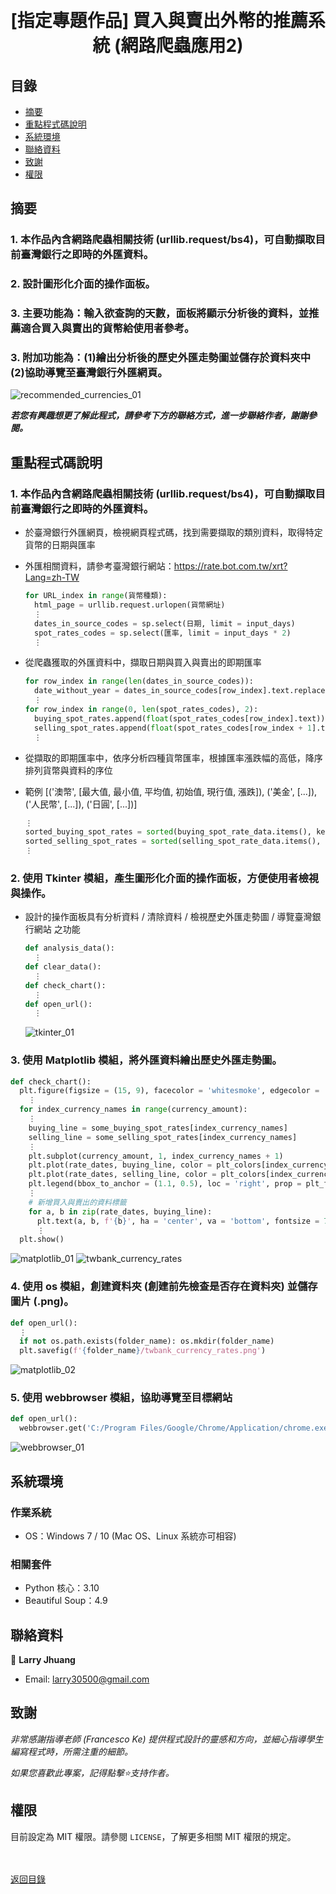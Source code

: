 <h1 align="center">
  <br>
  [指定專題作品] 買入與賣出外幣的推薦系統 (網路爬蟲應用2)
</h1>


## 目錄
* [摘要](#摘要)
* [重點程式碼說明](#重點程式碼說明)
* [系統環境](#系統環境)
* [聯絡資料](#聯絡資料)
* [致謝](#致謝)
* [權限](#權限)


## 摘要
### 1. 本作品內含網路爬蟲相關技術 (urllib.request/bs4)，可自動擷取目前臺灣銀行之即時的外匯資料。
### 2. 設計圖形化介面的操作面板。
### 3. 主要功能為：輸入欲查詢的天數，面板將顯示分析後的資料，並推薦適合買入與賣出的貨幣給使用者參考。
### 3. 附加功能為：(1)繪出分析後的歷史外匯走勢圖並儲存於資料夾中 (2)協助導覽至臺灣銀行外匯網頁。

![recommended_currencies_01](images/recommended_currencies_01.gif)

<strong><em>若您有興趣想更了解此程式，請參考下方的聯絡方式，進一步聯絡作者，謝謝參閱。</em></strong>


## 重點程式碼說明
### 1. 本作品內含網路爬蟲相關技術 (urllib.request/bs4)，可自動擷取目前臺灣銀行之即時的外匯資料。
* 於臺灣銀行外匯網頁，檢視網頁程式碼，找到需要擷取的類別資料，取得特定貨幣的日期與匯率
* 外匯相關資料，請參考臺灣銀行網站：https://rate.bot.com.tw/xrt?Lang=zh-TW
  ```python
  for URL_index in range(貨幣種類):
    html_page = urllib.request.urlopen(貨幣網址)
    ⋮
    dates_in_source_codes = sp.select(日期, limit = input_days)
    spot_rates_codes = sp.select(匯率, limit = input_days * 2)
    ⋮
  ```
  
* 從爬蟲獲取的外匯資料中，擷取日期與買入與賣出的即期匯率
  ```python  
  for row_index in range(len(dates_in_source_codes)):
    date_without_year = dates_in_source_codes[row_index].text.replace('2021/', '')
    ⋮
  for row_index in range(0, len(spot_rates_codes), 2):
    buying_spot_rates.append(float(spot_rates_codes[row_index].text))
    selling_spot_rates.append(float(spot_rates_codes[row_index + 1].text))
    ⋮
  ```
  
* 從擷取的即期匯率中，依序分析四種貨幣匯率，根據匯率漲跌幅的高低，降序排列貨幣與資料的序位
* 範例 [('澳幣', [最大值, 最小值, 平均值, 初始值, 現行值, 漲跌]), ('美金', [...]), ('人民幣', [...]), ('日圓', [...])]
  ```python
  ⋮
  sorted_buying_spot_rates = sorted(buying_spot_rate_data.items(), key = lambda x: x[1][5], reverse = True)
  sorted_selling_spot_rates = sorted(selling_spot_rate_data.items(), key = lambda x: x[1][5], reverse = True)
  ⋮
  ```
  
### 2. 使用 Tkinter 模組，產生圖形化介面的操作面板，方便使用者檢視與操作。
* 設計的操作面板具有分析資料 / 清除資料 / 檢視歷史外匯走勢圖 / 導覽臺灣銀行網站 之功能
  ```python
  def analysis_data():
    ⋮
  def clear_data():
    ⋮
  def check_chart():
    ⋮
  def open_url():
    ⋮
  ```
  
  ![tkinter_01](images/tkinter_01.gif)

### 3. 使用 Matplotlib 模組，將外匯資料繪出歷史外匯走勢圖。
  ```python
  def check_chart():
    plt.figure(figsize = (15, 9), facecolor = 'whitesmoke', edgecolor = 'black', linewidth = 1)
      ⋮
    for index_currency_names in range(currency_amount):
      ⋮
      buying_line = some_buying_spot_rates[index_currency_names]
      selling_line = some_selling_spot_rates[index_currency_names]
      ⋮
      plt.subplot(currency_amount, 1, index_currency_names + 1)
      plt.plot(rate_dates, buying_line, color = plt_colors[index_currency_names], ls = '--', marker = 'x', lw = '2', ms = '7', label = plt_actions[0])
      plt.plot(rate_dates, selling_line, color = plt_colors[index_currency_names], ls = '--', marker = 'o', lw = '2', ms = '7', label = plt_actions[1])
      plt.legend(bbox_to_anchor = (1.1, 0.5), loc = 'right', prop = plt_font)
      ⋮      
      # 新增買入與賣出的資料標籤
      for a, b in zip(rate_dates, buying_line):
        plt.text(a, b, f'{b}', ha = 'center', va = 'bottom', fontsize = 7)
        ⋮
    plt.show() 
  ```
  
  ![matplotlib_01](images/matplotlib_01.gif)
  ![twbank_currency_rates](images/twbank_currency_rates.png)

### 4. 使用 os 模組，創建資料夾 (創建前先檢查是否存在資料夾) 並儲存圖片 (.png)。
  ```python
  def open_url():
    ⋮
    if not os.path.exists(folder_name): os.mkdir(folder_name)
    plt.savefig(f'{folder_name}/twbank_currency_rates.png')
  ```
  
  ![matplotlib_02](images/matplotlib_02.gif)

### 5. 使用 webbrowser 模組，協助導覽至目標網站
  ```python
  def open_url():
    webbrowser.get('C:/Program Files/Google/Chrome/Application/chrome.exe % --incognito').open_new_tab(導覽網址)
  ```
  ![webbrowser_01](images/webbrowser_01.gif)


## 系統環境
### 作業系統
* OS：Windows 7 / 10 (Mac OS、Linux 系統亦可相容)

### 相關套件
* Python 核心：3.10
* Beautiful Soup：4.9


## 聯絡資料
👤 **Larry Jhuang**
  * Email: larry30500@gmail.com


## 致謝
*非常感謝指導老師 (Francesco Ke) 提供程式設計的靈感和方向，並細心指導學生編寫程式時，所需注重的細節。*

*如果您喜歡此專案，記得點擊⭐️支持作者。*


## 權限
目前設定為 MIT 權限。請參閱 `LICENSE`，了解更多相關 MIT 權限的規定。

<br><br>[返回目錄](#目錄)
